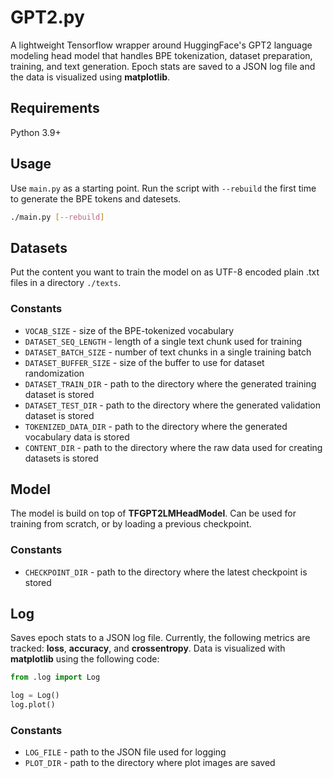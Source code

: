 # GPT2.py

A lightweight Tensorflow wrapper around HuggingFace's GPT2 language modeling head model that handles BPE tokenization, dataset preparation, training, and text generation. Epoch stats are saved to a JSON log file and the data is visualized using **matplotlib**.

## Requirements

Python 3.9+

## Usage

Use `main.py` as a starting point. Run the script with `--rebuild` the first time to generate the BPE tokens and datesets.

``` bash
./main.py [--rebuild]
```

## Datasets

Put the content you want to train the model on as UTF-8 encoded plain .txt files in a directory `./texts`.

### Constants

- `VOCAB_SIZE` - size of the BPE-tokenized vocabulary
- `DATASET_SEQ_LENGTH` - length of a single text chunk used for training
- `DATASET_BATCH_SIZE` - number of text chunks in a single training batch
- `DATASET_BUFFER_SIZE` - size of the buffer to use for dataset randomization
- `DATASET_TRAIN_DIR` - path to the directory where the generated training dataset is stored
- `DATASET_TEST_DIR` - path to the directory where the generated validation dataset is stored
- `TOKENIZED_DATA_DIR` - path to the directory where the generated vocabulary data is stored
- `CONTENT_DIR` - path to the directory where the raw data used for creating datasets is stored

## Model

The model is build on top of **TFGPT2LMHeadModel**. Can be used for training from scratch, or by loading a previous checkpoint.

### Constants

- `CHECKPOINT_DIR` - path to the directory where the latest checkpoint is stored

## Log

Saves epoch stats to a JSON log file. Currently, the following metrics are tracked: **loss**, **accuracy**, and **crossentropy**. Data is visualized with **matplotlib** using the following code:

``` python
from .log import Log

log = Log()
log.plot()
```

### Constants

- `LOG_FILE` - path to the JSON file used for logging
- `PLOT_DIR` - path to the directory where plot images are saved
